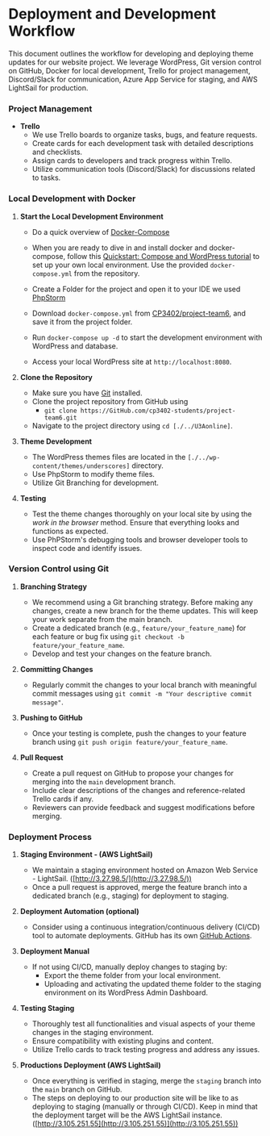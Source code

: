 # Deployment and Development Workflow

This document outlines the workflow for developing and deploying theme updates for our website project. We leverage WordPress, Git version control on GitHub, Docker for local development, Trello for project management, Discord/Slack for communication, Azure App Service for staging, and AWS LightSail for production.

### Project Management
- **Trello**
    - We use Trello boards to organize tasks, bugs, and feature requests.
    - Create cards for each development task with detailed descriptions and checklists.
    - Assign cards to developers and track progress within Trello.
    - Utilize communication tools (Discord/Slack) for discussions related to tasks.

### Local Development with Docker

1. **Start the Local Development Environment**

    - Do a quick overview of [Docker-Compose](https://docs.docker.com/compose) 
    - When you are ready to dive in and install docker and docker-compose, follow this [Quickstart: Compose and WordPress tutorial](https://github.com/docker/awesome-compose/tree/master/official-documentation-samples/wordpress/) to set up your own local environment. Use the provided `docker-compose.yml` from the repository.

    - Create a Folder for the project and open it to your IDE we used [PhpStorm](https://www.jetbrains.com/phpstorm/download/#section=windows)

    - Download `docker-compose.yml` from [CP3402/project-team6](https://GitHub.com/cp3402-students/project-team6/blob/main/docker-compose.yml), and save it from the project folder.

    - Run `docker-compose up -d` to start the development environment with WordPress and database.

    - Access your local WordPress site at `http://localhost:8080`.
    
2. **Clone the Repository**

    - Make sure you have [Git](https://git-scm.com/downloads) installed.
    - Clone the project repository from GitHub using
        - `git clone https://GitHub.com/cp3402-students/project-team6.git`
    - Navigate to the project directory using `cd [./../U3Aonline]`.

3. **Theme Development**

    - The WordPress themes files are located in the `[./../wp-content/themes/underscores]` directory.
    - Use PhpStorm to modify theme files.
    - Utilize Git Branching for development.

4. **Testing**

    - Test the theme changes thoroughly on your local site by using the *work in the browser* method. Ensure that everything looks and functions as expected.
    - Use PhPStorm's debugging tools and browser developer tools to inspect code and identify issues.

### Version Control using Git

1. **Branching Strategy**
    
    - We recommend using a Git branching strategy. Before making any changes, create a new branch for the theme updates. This will keep your work separate from the main branch.
    - Create a dedicated branch (e.g., `feature/your_feature_name`) for each feature or bug fix using `git checkout -b feature/your_feature_name`.
    - Develop and test your changes on the feature branch.

2. **Committing Changes**

    - Regularly commit the changes to your local branch with meaningful commit messages using `git commit -m "Your descriptive commit message"`.

3. **Pushing to GitHub**

    - Once your testing is complete, push the changes to your feature branch using `git push origin feature/your_feature_name`.

4. **Pull Request**

    - Create a pull request on GitHub to propose your changes for merging into the `main` development branch.
    - Include clear descriptions of the changes and reference-related Trello cards if any.
    - Reviewers can provide feedback and suggest modifications before merging.

### Deployment Process

1. **Staging Environment - (AWS LightSail)**
    
    - We maintain a staging environment hosted on Amazon Web Service - LightSail. ([http://3.27.98.5/](http://3.27.98.5/))
    - Once a pull request is approved, merge the feature branch into a dedicated branch (e.g., staging) for deployment to staging.

2. **Deployment Automation (optional)**

    - Consider using a continuous integration/continuous delivery (CI/CD) tool to automate deployments. GitHub has its own [GitHub Actions](https://GitHub.com/features/actions). 

3. **Deployment Manual**

    - If not using CI/CD, manually deploy changes to staging by:
        - Export the theme folder from your local environment.
        - Uploading and activating the updated theme folder to the staging environment on its WordPress Admin Dashboard.
4. **Testing Staging**

    - Thoroughly test all functionalities and visual aspects of your theme changes in the staging environment.
    - Ensure compatibility with existing plugins and content.
    - Utilize Trello cards to track testing progress and address any issues.

5. **Productions Deployment (AWS LightSail)**

    - Once everything is verified in staging, merge the `staging` branch into the `main` branch on GitHub.
    - The steps on deploying to our production site will be like to as deploying to staging (manually or through CI/CD). Keep in mind that the deployment target will be the AWS LightSail instance. ([http://3.105.251.55](http://3.105.251.55)](http://3.105.251.55))

